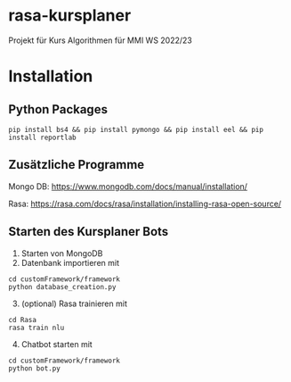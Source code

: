 # rasa-kursplaner
Projekt für Kurs Algorithmen für MMI WS 2022/23

# Installation
## Python Packages
```console
pip install bs4 && pip install pymongo && pip install eel && pip install reportlab
```
## Zusätzliche Programme
Mongo DB:
https://www.mongodb.com/docs/manual/installation/

Rasa:
https://rasa.com/docs/rasa/installation/installing-rasa-open-source/

## Starten des Kursplaner Bots
1. Starten von MongoDB
2. Datenbank importieren mit
```console
cd customFramework/framework
python database_creation.py
```
3. (optional) Rasa trainieren mit 
```console
cd Rasa
rasa train nlu
```
4. Chatbot starten mit
```console
cd customFramework/framework
python bot.py
```

